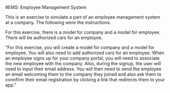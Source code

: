 #EMS:  Employee Management System

This is an exercise to simulate a part of an employee management system at a company.
The following were the instructions:

For this exercise, there is a model for company and a model for employee.
There will be authorized cars for an employee. 

"For this exercise, you will create a model for company and a model for employee.
You will also need to add authorized cars for an employee. When an employee
signs up for your company portal, you will need to associate the new employee
with the company. Also, during the signup, the user will need to input their
email address. You will then need to send the employee an email welcoming them
to the company they joined and also ask them to connfirm their email
registration by clicking a link that redirects them to your app."

